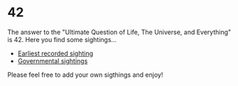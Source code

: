 # 42

The answer to the "Ultimate Question of Life, The Universe, and Everything" is 42. Here you find some sightings...

* [Earliest recorded sighting](./Earliest.md)
* [Governmental sightings](./Governmental.md)

Please feel free to add your own sigthings and enjoy!
